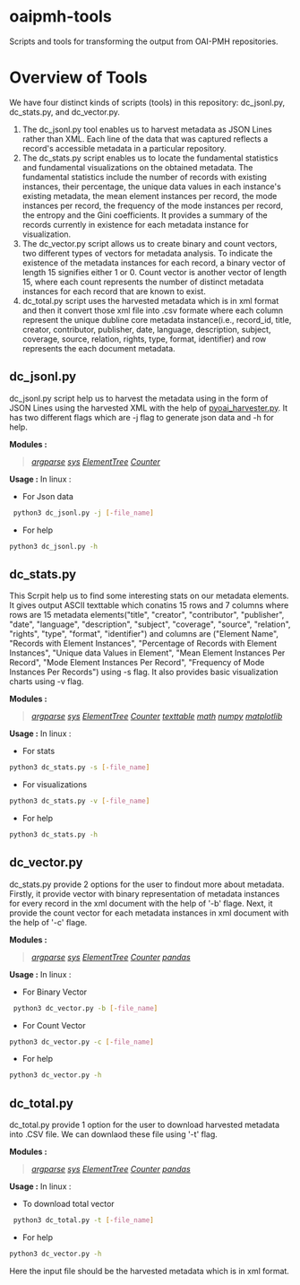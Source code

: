 # oaipmh-tools
Scripts and tools for transforming the output from OAI-PMH repositories.

# Overview of Tools
We have four distinct kinds of scripts (tools) in this repository: dc_jsonl.py, dc_stats.py, and dc_vector.py.
1. The dc_jsonl.py tool enables us to harvest metadata as JSON Lines rather than XML. Each line of the data that was captured reflects a record's accessible metadata in a particular repository.
2. The dc_stats.py script enables us to locate the fundamental statistics and fundamental visualizations on the obtained metadata. The fundamental statistics include the number of records with existing instances, their percentage, the unique data values in each instance's existing metadata, the mean element instances per record, the mode instances per record, the frequency of the mode instances per record, the entropy and the Gini coefficients. It provides a summary of the records currently in existence for each metadata instance for visualization.
3. The dc_vector.py script allows us to create binary and count vectors, two different types of vectors for metadata analysis. To indicate the existence of the metadata instances for each record, a binary vector of length 15 signifies either 1 or 0. Count vector is another vector of length 15, where each count represents the number of distinct metadata instances for each record that are known to exist.
4. dc_total.py script uses the harvested metadata which is in xml format and then it convert those xml file into .csv formate where each column represent the unique dubline core metadata instance(i.e., record_id, title, creator, contributor, publisher, date, language, description, subject, coverage, source, relation, rights, type, format, identifier) and row represents the each document metadata.
## dc_jsonl.py
dc_jsonl.py script help us to harvest the metadata using in the form of JSON Lines using the harvested XML with the help of [pyoai_harvester.py](https://github.com/vphill/pyoaiharvester). It has two different flags which are -j flag to generate json data and -h for help.

**Modules :**
  > [*argparse*](https://docs.python.org/3/library/argparse.html)
    [*sys*](https://docs.python.org/3/library/sys.html)
    [*ElementTree*](https://docs.python.org/3/library/xml.etree.elementtree.html)
    [*Counter*](https://docs.python.org/3/library/collections.html#collections.Counter)

**Usage :**
In linux :
* For Json data 
```bash
 python3 dc_jsonl.py -j [-file_name]
 ```
 * For help
 ```bash
 python3 dc_jsonl.py -h
 ```
 ## dc_stats.py
This Scrpit help us to find some interesting stats on our metadata elements. It gives output ASCII texttable which conatins 15 rows and 7 columns where rows are 15 metadata elements("title", "creator", "contributor", "publisher", "date", "language", "description", "subject", "coverage", "source", "relation", "rights", "type", "format", "identifier") and columns are ("Element Name", "Records with Element Instances", "Percentage of Records with Element Instances", "Unique data Values in Element", "Mean Element Instances Per Record", "Mode Element Instances Per Record", "Frequency of Mode Instances Per Records") using -s flag. It also provides basic visualization charts using -v flag.

**Modules :**
  > [*argparse*](https://docs.python.org/3/library/argparse.html)
    [*sys*](https://docs.python.org/3/library/sys.html)
    [*ElementTree*](https://docs.python.org/3/library/xml.etree.elementtree.html)
    [*Counter*](https://docs.python.org/3/library/collections.html#collections.Counter)
    [*texttable*](https://pypi.org/project/texttable/)
    [*math*](https://docs.python.org/3/library/math.html)
    [*numpy*](https://wiki.python.org/moin/NumPy)
    [*matplotlib*](https://pypi.org/project/matplotlib/)

**Usage :**
In linux :
* For stats
``` bash
python3 dc_stats.py -s [-file_name]
```
* For visualizations
``` bash
python3 dc_stats.py -v [-file_name]
```
* For help
``` bash
python3 dc_stats.py -h
```
## dc_vector.py
dc_stats.py provide 2 options for the user to findout more about metadata. Firstly, it provide vector with binary representation of metadata instances for every record in the xml document with the help of '-b'  flage. Next, it provide the count vector for each metadata instances in xml document with the help of '-c' flage.

**Modules :**
  > [*argparse*](https://docs.python.org/3/library/argparse.html)
    [*sys*](https://docs.python.org/3/library/sys.html)
    [*ElementTree*](https://docs.python.org/3/library/xml.etree.elementtree.html)
    [*Counter*](https://docs.python.org/3/library/collections.html#collections.Counter)
    [*pandas*](https://pypi.org/project/pandas/)

**Usage :**
In linux :
* For Binary Vector
```bash
 python3 dc_vector.py -b [-file_name]
 ```
 * For Count Vector
 ```bash
 python3 dc_vector.py -c [-file_name]
 ```
 * For help
 ```bash
 python3 dc_vector.py -h
 ```
## dc_total.py
dc_total.py provide 1 option for the user to download harvested metadata into .CSV file. We can downlaod these file using '-t' flag.

**Modules :**
  > [*argparse*](https://docs.python.org/3/library/argparse.html)
    [*sys*](https://docs.python.org/3/library/sys.html)
    [*ElementTree*](https://docs.python.org/3/library/xml.etree.elementtree.html)
    [*Counter*](https://docs.python.org/3/library/collections.html#collections.Counter)
    [*pandas*](https://pypi.org/project/pandas/)

**Usage :**
In linux :
* To download total vector
```bash
 python3 dc_total.py -t [-file_name]
 ```
* For help
 ```bash
 python3 dc_vector.py -h
 ```

Here the input file should be the harvested metadata which is in xml format.
